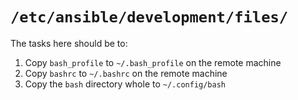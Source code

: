 `/etc/ansible/development/files/`
=================================

The tasks here should be to: 

1. Copy `bash_profile` to `~/.bash_profile` on the remote machine
2. Copy `bashrc` to `~/.bashrc` on the remote machine
3. Copy the `bash` directory whole to `~/.config/bash`
